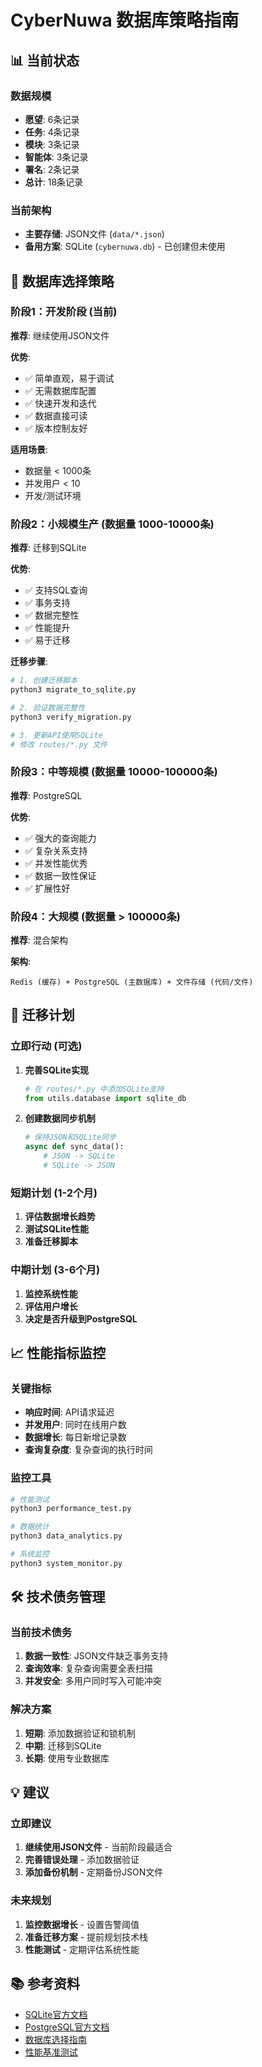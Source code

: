 # CyberNuwa 数据库策略指南

## 📊 当前状态

### 数据规模
- **愿望**: 6条记录
- **任务**: 4条记录
- **模块**: 3条记录
- **智能体**: 3条记录
- **署名**: 2条记录
- **总计**: 18条记录

### 当前架构
- **主要存储**: JSON文件 (`data/*.json`)
- **备用方案**: SQLite (`cybernuwa.db`) - 已创建但未使用

## 🎯 数据库选择策略

### 阶段1：开发阶段 (当前)
**推荐**: 继续使用JSON文件

**优势**:
- ✅ 简单直观，易于调试
- ✅ 无需数据库配置
- ✅ 快速开发和迭代
- ✅ 数据直接可读
- ✅ 版本控制友好

**适用场景**:
- 数据量 < 1000条
- 并发用户 < 10
- 开发/测试环境

### 阶段2：小规模生产 (数据量 1000-10000条)
**推荐**: 迁移到SQLite

**优势**:
- ✅ 支持SQL查询
- ✅ 事务支持
- ✅ 数据完整性
- ✅ 性能提升
- ✅ 易于迁移

**迁移步骤**:
```bash
# 1. 创建迁移脚本
python3 migrate_to_sqlite.py

# 2. 验证数据完整性
python3 verify_migration.py

# 3. 更新API使用SQLite
# 修改 routes/*.py 文件
```

### 阶段3：中等规模 (数据量 10000-100000条)
**推荐**: PostgreSQL

**优势**:
- ✅ 强大的查询能力
- ✅ 复杂关系支持
- ✅ 并发性能优秀
- ✅ 数据一致性保证
- ✅ 扩展性好

### 阶段4：大规模 (数据量 > 100000条)
**推荐**: 混合架构

**架构**:
```
Redis (缓存) + PostgreSQL (主数据库) + 文件存储 (代码/文件)
```

## 🔄 迁移计划

### 立即行动 (可选)
1. **完善SQLite实现**
   ```python
   # 在 routes/*.py 中添加SQLite支持
   from utils.database import sqlite_db
   ```

2. **创建数据同步机制**
   ```python
   # 保持JSON和SQLite同步
   async def sync_data():
       # JSON -> SQLite
       # SQLite -> JSON
   ```

### 短期计划 (1-2个月)
1. **评估数据增长趋势**
2. **测试SQLite性能**
3. **准备迁移脚本**

### 中期计划 (3-6个月)
1. **监控系统性能**
2. **评估用户增长**
3. **决定是否升级到PostgreSQL**

## 📈 性能指标监控

### 关键指标
- **响应时间**: API请求延迟
- **并发用户**: 同时在线用户数
- **数据增长**: 每日新增记录数
- **查询复杂度**: 复杂查询的执行时间

### 监控工具
```bash
# 性能测试
python3 performance_test.py

# 数据统计
python3 data_analytics.py

# 系统监控
python3 system_monitor.py
```

## 🛠️ 技术债务管理

### 当前技术债务
1. **数据一致性**: JSON文件缺乏事务支持
2. **查询效率**: 复杂查询需要全表扫描
3. **并发安全**: 多用户同时写入可能冲突

### 解决方案
1. **短期**: 添加数据验证和锁机制
2. **中期**: 迁移到SQLite
3. **长期**: 使用专业数据库

## 💡 建议

### 立即建议
1. **继续使用JSON文件** - 当前阶段最适合
2. **完善错误处理** - 添加数据验证
3. **添加备份机制** - 定期备份JSON文件

### 未来规划
1. **监控数据增长** - 设置告警阈值
2. **准备迁移方案** - 提前规划技术栈
3. **性能测试** - 定期评估系统性能

## 📚 参考资料

- [SQLite官方文档](https://www.sqlite.org/docs.html)
- [PostgreSQL官方文档](https://www.postgresql.org/docs/)
- [数据库选择指南](https://db-engines.com/en/ranking)
- [性能基准测试](https://www.sqlite.org/speed.html) 
